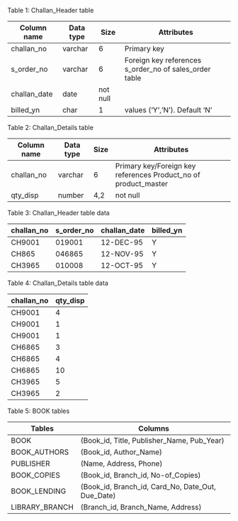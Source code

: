 
Table 1: Challan_Header table

| Column name | Data type | Size | Attributes |
|-------------|-----------|------|------------|
| challan_no | varchar | 6 | Primary key |
| s_order_no | varchar | 6 | Foreign key references s_order_no of sales_order table |
| challan_date | date | not null | |
| billed_yn | char | 1 | values (‘Y’,’N’). Default ‘N’ |

Table 2: Challan_Details table

| Column name | Data type | Size | Attributes |
|-------------|-----------|------|------------|
| challan_no | varchar | 6 | Primary key/Foreign key references Product_no of product_master |
| qty_disp | number | 4,2 | not null |

Table 3: Challan_Header table data

| challan_no | s_order_no | challan_date | billed_yn |
|------------|------------|--------------|-----------|
| CH9001 | 019001 | 12-DEC-95 | Y |
| CH865 | 046865 | 12-NOV-95 | Y |
| CH3965 | 010008 | 12-OCT-95 | Y |

Table 4: Challan_Details table data

| challan_no | qty_disp |
|------------|----------|
| CH9001 | 4 |
| CH9001 | 1 |
| CH9001 | 1 |
| CH6865 | 3 |
| CH6865 | 4 |
| CH6865 | 10 |
| CH3965 | 5 |
| CH3965 | 2 |

<div style="page-break-after: always;"></div>

Table 5: BOOK tables

| Tables | Columns |
|--------|---------|
| BOOK | (Book_id, Title, Publisher_Name, Pub_Year) |
| BOOK_AUTHORS | (Book_id, Author_Name) |
| PUBLISHER | (Name, Address, Phone) |
| BOOK_COPIES | (Book_id, Branch_id, No-of_Copies) |
| BOOK_LENDING | (Book_id, Branch_id, Card_No, Date_Out, Due_Date) |
| LIBRARY_BRANCH | (Branch_id, Branch_Name, Address) |
